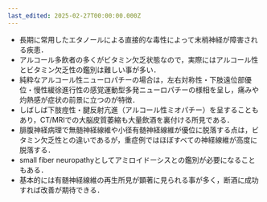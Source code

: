 ```yaml
---
last_edited: 2025-02-27T00:00:00.000Z
---
```





- 長期に常用したエタノールによる直接的な毒性によって末梢神経が障害される疾患．
- アルコール多飲者の多くがビタミン欠乏状態なので，実際にはアルコール性とビタミン欠乏性の鑑別は難しい事が多い．
- 純粋なアルコール性ニューロパチーの場合は，左右対称性・下肢遠位部優位・慢性緩徐進行性の感覚運動型多発ニューロパチーの様相を呈し，痛みや灼熱感が症状の前景に立つのが特徴．
- しばしば下肢痙性・腱反射亢進（アルコール性ミオパチー）を呈することもあり，CT/MRIでの大脳皮質萎縮も大量飲酒を裏付ける所見である．
- 腓腹神経病理で無髄神経線維や小径有髄神経線維が優位に脱落する点は，ビタミン欠乏性との違いであるが，重症例ではほぼすべての神経線維が高度に脱落する．
- small fiber neuropathyとしてアミロイドーシスとの鑑別が必要になることもある．
- 基本的には有髄神経線維の再生所見が顕著に見られる事が多く，断酒に成功すれば改善が期待できる．
